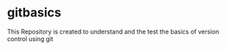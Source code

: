 # gitbasics
This Repository is created to understand and the test the basics of version control using git
